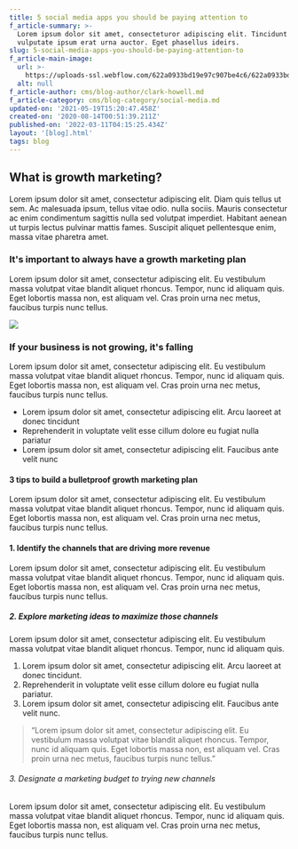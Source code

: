 ```yaml
---
title: 5 social media apps you should be paying attention to
f_article-summary: >-
  Lorem ipsum dolor sit amet, consecteturor adipiscing elit. Tincidunt donec
  vulputate ipsum erat urna auctor. Eget phasellus ideirs.
slug: 5-social-media-apps-you-should-be-paying-attention-to
f_article-main-image:
  url: >-
    https://uploads-ssl.webflow.com/622a0933bd19e97c907be4c6/622a0933bd19e9353f7be627_image-blog-post-05-growth-template.jpg
  alt: null
f_article-author: cms/blog-author/clark-howell.md
f_article-category: cms/blog-category/social-media.md
updated-on: '2021-05-19T15:20:47.458Z'
created-on: '2020-08-14T00:51:39.211Z'
published-on: '2022-03-11T04:15:25.434Z'
layout: '[blog].html'
tags: blog
---
```


What is growth marketing?
-------------------------

Lorem ipsum dolor sit amet, consectetur adipiscing elit. Diam quis tellus ut sem. Ac malesuada ipsum, tellus vitae odio. nulla sociis. Mauris consectetur ac enim condimentum sagittis nulla sed volutpat imperdiet. Habitant aenean ut turpis lectus pulvinar mattis fames. Suscipit aliquet pellentesque enim, massa vitae pharetra amet.

### It's important to always have a growth marketing plan

Lorem ipsum dolor sit amet, consectetur adipiscing elit. Eu vestibulum massa volutpat vitae blandit aliquet rhoncus. Tempor, nunc id aliquam quis. Eget lobortis massa non, est aliquam vel. Cras proin urna nec metus, faucibus turpis nunc tellus.

![](https://uploads-ssl.webflow.com/622a0933bd19e97c907be4c6/622a0933bd19e950077be634_image-case-studies-03-growth-template.svg)

### If your business is not growing, it's falling

Lorem ipsum dolor sit amet, consectetur adipiscing elit. Eu vestibulum massa volutpat vitae blandit aliquet rhoncus. Tempor, nunc id aliquam quis. Eget lobortis massa non, est aliquam vel. Cras proin urna nec metus, faucibus turpis nunc tellus.

*   Lorem ipsum dolor sit amet, consectetur adipiscing elit. Arcu laoreet at donec tincidunt
*   Reprehenderit in voluptate velit esse cillum dolore eu fugiat nulla pariatur
*   Lorem ipsum dolor sit amet, consectetur adipiscing elit. Faucibus ante velit nunc

#### 3 tips to build a bulletproof growth marketing plan

Lorem ipsum dolor sit amet, consectetur adipiscing elit. Eu vestibulum massa volutpat vitae blandit aliquet rhoncus. Tempor, nunc id aliquam quis. Eget lobortis massa non, est aliquam vel. Cras proin urna nec metus, faucibus turpis nunc tellus.

#### 1\. Identify the channels that are driving more revenue

Lorem ipsum dolor sit amet, consectetur adipiscing elit. Eu vestibulum massa volutpat vitae blandit aliquet rhoncus. Tempor, nunc id aliquam quis. Eget lobortis massa non, est aliquam vel. Cras proin urna nec metus, faucibus turpis nunc tellus.

##### 2\. Explore marketing ideas to maximize those channels

Lorem ipsum dolor sit amet, consectetur adipiscing elit. Eu vestibulum massa volutpat vitae blandit aliquet rhoncus. Tempor, nunc id aliquam quis.

1.  Lorem ipsum dolor sit amet, consectetur adipiscing elit. Arcu laoreet at donec tincidunt.
2.  Reprehenderit in voluptate velit esse cillum dolore eu fugiat nulla pariatur.
3.  Lorem ipsum dolor sit amet, consectetur adipiscing elit. Faucibus ante velit nunc.

> “Lorem ipsum dolor sit amet, consectetur adipiscing elit. Eu vestibulum massa volutpat vitae blandit aliquet rhoncus. Tempor, nunc id aliquam quis. Eget lobortis massa non, est aliquam vel. Cras proin urna nec metus, faucibus turpis nunc tellus.”

###### 3\. Designate a marketing budget to trying new channels

Lorem ipsum dolor sit amet, consectetur adipiscing elit. Eu vestibulum massa volutpat vitae blandit aliquet rhoncus. Tempor, nunc id aliquam quis. Eget lobortis massa non, est aliquam vel. Cras proin urna nec metus, faucibus turpis nunc tellus.

